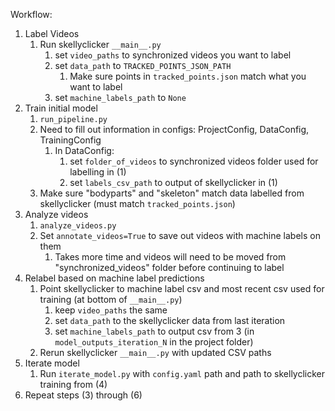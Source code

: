 Workflow:

1. Label Videos
    1. Run skellyclicker `__main__.py`
        1. set `video_paths` to synchronized videos you want to label
        2. set `data_path` to `TRACKED_POINTS_JSON_PATH`
            1. Make sure points in `tracked_points.json` match what you want to label
        3. set `machine_labels_path` to `None`
2. Train initial model
    1. `run_pipeline.py`
    2. Need to fill out information in configs: ProjectConfig, DataConfig, TrainingConfig
        1. In DataConfig:
            1. set `folder_of_videos` to synchronized videos folder used for labelling in (1)
            2. set `labels_csv_path` to output of skellyclicker in (1)
    3. Make sure "bodyparts" and "skeleton" match data labelled from skellyclicker (must match `tracked_points.json`)
3. Analyze videos
    1. `analyze_videos.py`
    2. Set `annotate_videos=True` to save out videos with machine labels on them
        1. Takes more time and videos will need to be moved from "synchronized_videos" folder before continuing to label
4. Relabel based on machine label predictions
    1. Point skellyclicker to machine label csv and most recent csv used for training (at bottom of `__main__.py`)
        1. keep `video_paths` the same
        2. set `data_path` to the skellyclicker data from last iteration
        3. set `machine_labels_path` to output csv from 3 (in `model_outputs_iteration_N` in the project folder)
    2. Rerun skellyclicker `__main__.py` with updated CSV paths
5. Iterate model
    1. Run `iterate_model.py` with `config.yaml` path and path to skellyclicker training from (4)
6. Repeat steps (3) through (6)